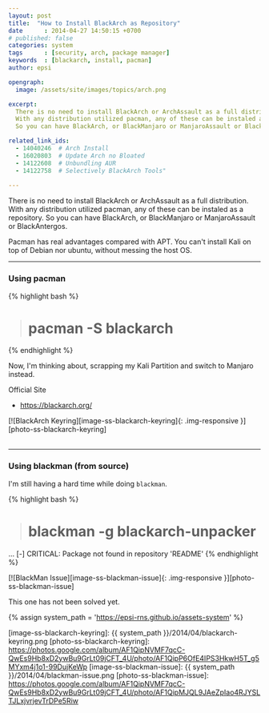 ```yaml
---
layout: post
title:  "How to Install BlackArch as Repository"
date      : 2014-04-27 14:50:15 +0700
# published: false
categories: system
tags      : [security, arch, package manager]
keywords  : [blackarch, install, pacman]
author: epsi

opengraph:
  image: /assets/site/images/topics/arch.png

excerpt:
  There is no need to install BlackArch or ArchAssault as a full distribution.
  With any distribution utilized pacman, any of these can be instaled as a repository. 
  So you can have BlackArch, or BlackManjaro or ManjaroAssault or BlackAntergos.

related_link_ids: 
  - 14040246  # Arch Install
  - 16020803  # Update Arch no Bloated  
  - 14122608  # Unbundling AUR
  - 14122758  # Selectively BlackArch Tools"
  
---
```


There is no need to install BlackArch or ArchAssault as a full distribution.
With any distribution utilized pacman, any of these can be instaled as a repository. 
So you can have BlackArch, or BlackManjaro or ManjaroAssault or BlackAntergos.

Pacman has real advantages compared with APT.
You can't install Kali on top of Debian nor ubuntu, 
without messing the host OS.

-- -- --

### Using pacman

{% highlight bash %}
># pacman -S blackarch 
{% endhighlight %}

Now, I'm thinking about, scrapping my Kali Partition
and switch to Manjaro instead.


Official Site

* <https://blackarch.org/>


[![BlackArch Keyring][image-ss-blackarch-keyring]{: .img-responsive }][photo-ss-blackarch-keyring]
<br/><br/>

-- -- --

### Using blackman (from source)

I'm still having a hard time while doing <code class="code-command">blackman</code>.

{% highlight bash %}
># blackman -g blackarch-unpacker
...
[-] CRITICAL: Package not found in repository 'README' 
{% endhighlight %}

[![BlackMan Issue][image-ss-blackman-issue]{: .img-responsive }][photo-ss-blackman-issue]

This one has not been solved yet.

[//]: <> ( -- -- -- links below -- -- -- )

{% assign system_path = 'https://epsi-rns.github.io/assets-system' %}

[image-ss-blackarch-keyring]:   {{ system_path }}/2014/04/blackarch-keyring.png
[photo-ss-blackarch-keyring]:   https://photos.google.com/album/AF1QipNVMF7qcC-QwEs9Hb8xD2ywBu9GrLt09jCFT_4U/photo/AF1QipP6OfE4IPS3HkwH5T_g5MYxm4j1o1-99DujKeWp
[image-ss-blackman-issue]:      {{ system_path }}/2014/04/blackman-issue.png
[photo-ss-blackman-issue]:      https://photos.google.com/album/AF1QipNVMF7qcC-QwEs9Hb8xD2ywBu9GrLt09jCFT_4U/photo/AF1QipMJQL9JAeZpIao4RJYSLTJLxjvrjevTrDPe5Riw
